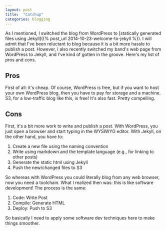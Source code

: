 ```yaml
---
layout: post
title:  "Catchup"
categories: blogging
---
```


As I mentioned, I switched the blog from WordPress to [statically generated files using Jekyll]({% post_url 2014-10-23-welcome-to-jekyll %}). I will admit that I've been reluctant to blog because it is a bit more hassle to publish a post. However, I also recently switched my band's web page from WordPress to Jekyll, and I've kind of gotten in the groove. Here's my list of pros and cons.

Pros
----
First of all: it's cheap. Of course, WordPress is free, but if you want to host your own WordPress blog, then you have to pay for storage and a machine. S3, for a low-traffic blog like this, is free! It's also fast. Pretty compelling.

Cons
----
First, it's a bit more work to write and publish a post. With WordPress, you just open a browser and start typing in the WYSIWYG editor. With Jekyll, on the other hand, you have to:
1. Create a new file using the naming convention
2. Write using markdown and the template language (e.g., for linking to other posts)
3. Generate the static html using Jekyll
4. Push the new/changed files to S3

So whereas with WordPress you could literally blog from any web browser, now you need a toolchain. What I realized then was: this is like software development! The process is the same:

1. Code: Write Post
2. Compile: Generate HTML
3. Deploy: Push to S3

So basically I need to apply some software dev techniques here to make things smoother.